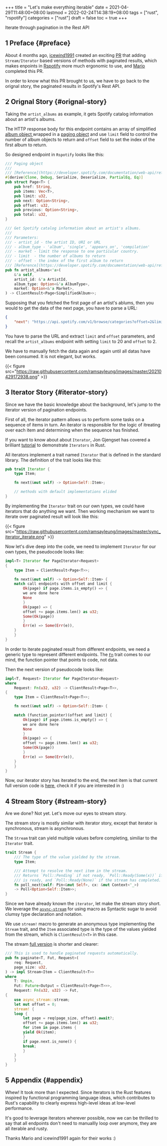 +++
title = "Let's make everything iterable"
date = 2021-04-29T11:48:00+08:00
lastmod = 2022-02-24T14:38:19+08:00
tags = ["rust", "rspotify"]
categories = ["rust"]
draft = false
toc = true
+++

Iterate through pagination in the Rest API


## <span class="section-num">1</span> Preface {#preface}

About 4 months ago, [icewind1991](https://github.com/icewind1991) created an exciting [PR](https://github.com/ramsayleung/rspotify/pull/166) that adding `Stream/Iterator` based versions of methods with paginated results, which makes enpoints in [Rspotify](https://github.com/ramsayleung/rspotify) more much ergonomic to use, and [Mario](https://github.com/marioortizmanero) completed this PR.

In order to know what this PR brought to us, we have to go back to the orignal story, the paginated results in Spotify's Rest API.


## <span class="section-num">2</span> Orignal Story {#orignal-story}

Taking the `artist_albums` as example, it gets Spotify catalog information about an artist's albums.

The HTTP response body for this endpoint contains an array of simplified [album object ](https://developer.spotify.com/documentation/web-api/reference/#object-simplifiedalbumobject)wrapped in a [paging object](https://developer.spotify.com/documentation/web-api/reference/#object-pagingobject) and use `limit` field to control the number of album objects to return and `offset` field to set the index of the first album to return.

So designed endpoint in `Rspotify` looks like this:

```rust
/// Paging object
///
/// [Reference](https://developer.spotify.com/documentation/web-api/reference/#object-pagingobject)
#[derive(Clone, Debug, Serialize, Deserialize, PartialEq, Eq)]
pub struct Page<T> {
    pub href: String,
    pub items: Vec<T>,
    pub limit: u32,
    pub next: Option<String>,
    pub offset: u32,
    pub previous: Option<String>,
    pub total: u32,
}

/// Get Spotify catalog information about an artist's albums.
///
/// Parameters:
/// - artist_id - the artist ID, URI or URL
/// - album_type - 'album', 'single', 'appears_on', 'compilation'
/// - market - limit the response to one particular country.
/// - limit  - the number of albums to return
/// - offset - the index of the first album to return
/// [Reference](https://developer.spotify.com/documentation/web-api/reference/#endpoint-get-an-artists-albums)
pub fn artist_albums<'a>(
    &'a self,
    artist_id: &'a ArtistId,
    album_type: Option<&'a AlbumType>,
    market: Option<&'a Market>,
) -> ClientResult<Page<SimplifiedAlbum>>;
```

Supposing that you fetched the first page of an artist's ablums, then
you would to get the data of the next page, you have to parse a URL:

```json
{
    "next": "https://api.spotify.com/v1/browse/categories?offset=2&limit=20"
}
```

You have to parse the URL and extract `limit` and `offset` parameters, and recall the `artist_albums` endpoint with setting `limit` to 20 and `offset` to 2.

We have to manually fetch the data again and again until all datas have been consumed. It is not elegant, but works.

{{< figure src="https://raw.githubusercontent.com/ramsayleung/images/master/20210429172938.png" >}}


## <span class="section-num">3</span> Iterator Story {#iterator-story}

Since we have the basic knowledge about the background, let's jump to the iterator version of pagination endpoints.

First of all, the iterator pattern allows us to perform some tasks on a sequence of items in turn. An iterator is responsible for the logic of itreating over each item and determining when the sequence has finished.

If you want to know about about `Iterator`, Jon Gjengset has covered a brilliant [tutorial](https://www.youtube.com/watch?v=yozQ9C69pNs) to demonstrate `Iterators` in Rust.

All iterators implement a trait named `Iterator` that is defined in the standard library. The definition of the trait looks like this:

```rust
pub trait Iterator {
    type Item;

    fn next(&mut self) -> Option<Self::Item>;

    // methods with default implementations elided
}
```

By implementing the `Iterator` trait on our own types, we could have iterators that do anything we want. Then working mechanism we want to iterate over paginated result will look like this:

{{< figure src="https://raw.githubusercontent.com/ramsayleung/images/master/sync_iterator_iterate.png" >}}

Now let's dive deep into the code, we need to implement `Iterator` for our own types, the pseudocode looks like:

```rust
impl<T> Iterator for PageIterator<Request>
{
    type Item = ClientResult<Page<T>>;

    fn next(&mut self) -> Option<Self::Item> {
	match call endpoints with offset and limit {
	    Ok(page) if page.items.is_empty() => {
		we are done here
		None
	    }
	    Ok(page) => {
		offset += page.items.len() as u32;
		Some(Ok(page))
	    }
	    Err(e) => Some(Err(e)),
	}
    }
}
```

In order to iterate paginated result from different endpoints, we need a generic type to represent different endpoints. The
[`Fn`](https://doc.rust-lang.org/std/ops/trait.Fn.html) trait comes to our mind, the function pointer that points to code, not data.

Then the next version of pseudocode looks like:

```rust
impl<T, Request> Iterator for PageIterator<Request>
where
    Request: Fn(u32, u32) -> ClientResult<Page<T>>,
{
    type Item = ClientResult<Page<T>>;

    fn next(&mut self) -> Option<Self::Item> {

	match (function_pointer)(offset and limit) {
	    Ok(page) if page.items.is_empty() => {
		we are done here
		None
	    }
	    Ok(page) => {
		offset += page.items.len() as u32;
		Some(Ok(page))
	    }
	    Err(e) => Some(Err(e)),
	}
    }
}
```

Now, our iterator story has iterated to the end, the next item is that
current full version code is
[here](https://github.com/ramsayleung/rspotify/blob/master/src/pagination/iter.rs),
check it if you are interested in :)


## <span class="section-num">4</span> Stream Story {#stream-story}

Are we done? Not yet. Let's move our eyes to stream story.

The stream story is mostly similar with iterator story, except that
iterator is synchronous, stream is asynchronous.

The `Stream` trait can yield multiple values before completing, similiar
to the `Iterator` trait.

```rust
trait Stream {
    /// The type of the value yielded by the stream.
    type Item;

    /// Attempt to resolve the next item in the stream.
    /// Returns `Poll::Pending` if not ready, `Poll::Ready(Some(x))` if a value
    /// is ready, and `Poll::Ready(None)` if the stream has completed.
    fn poll_next(self: Pin<&mut Self>, cx: &mut Context<'_>)
	-> Poll<Option<Self::Item>>;
}
```

Since we have already known the `iterator`, let make the stream story short. We leverage the
[`async-stream`](https://github.com/tokio-rs/async-stream) for using macro as Syntactic sugar to avoid clumsy type declaration and notation.

We use `stream!` macro to generate an anonymous type implementing the `Stream` trait, and the `Item` associated type is the type of the values yielded from the stream, which is `ClientResult<T>` in this case.

The stream [full version](https://github.com/ramsayleung/rspotify/blob/master/src/pagination/stream.rs) is shorter and clearer:

```rust
/// This is used to handle paginated requests automatically.
pub fn paginate<T, Fut, Request>(
    req: Request,
    page_size: u32,
) -> impl Stream<Item = ClientResult<T>>
where
    T: Unpin,
    Fut: Future<Output = ClientResult<Page<T>>>,
    Request: Fn(u32, u32) -> Fut,
{
    use async_stream::stream;
    let mut offset = 0;
    stream! {
	loop {
	    let page = req(page_size, offset).await?;
	    offset += page.items.len() as u32;
	    for item in page.items {
		yield Ok(item);
	    }
	    if page.next.is_none() {
		break;
	    }
	}
    }
}
```


## <span class="section-num">5</span> Appendix {#appendix}

Whew! It took more than I expected. Since iterators is the Rust features inspired by functional programming language ideas, which contributes to Rust's capability to clearly express high-level ideas at low-level performance.

It's good to leverage iterators wherever possible, now we can be thrilled to say that all endpoints don't need to manuallly loop over anymore, they are all iterable and rusty.

Thanks Mario and icewind1991 again for their works :)